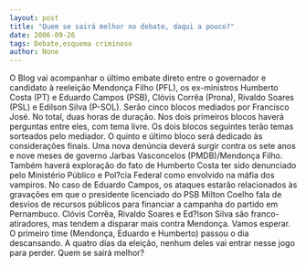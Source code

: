 ```yaml
---
layout: post
title: "Quem se sairá melhor no debate, daqui a pouco?"
date: 2006-09-26
tags: Debate,esquema criminoso
author: None
---
```

O&nbsp;Blog vai acompanhar o último embate direto entre o governador e candidato à reeleição Mendonça Filho (PFL), os ex-ministros Humberto Costa (PT) e Eduardo Campos (PSB), Clóvis Corrêa (Prona), Rivaldo Soares (PSL) e Edilson Silva (P-SOL).
Serão cinco blocos mediados por Francisco José. No total, duas horas de duração.
Nos dois primeiros blocos haverá perguntas entre eles, com tema livre. 
Os dois blocos seguintes terão temas sorteados pelo mediador. O quinto e último bloco será dedicado às considerações finais.
Uma nova denúncia deverá surgir contra os sete anos e nove meses de governo Jarbas Vasconcelos (PMDB)/Mendonça Filho.
Também haverá exploração do fato de Humberto Costa ter sido denunciado pelo Ministério Público e Pol?cia Federal como envolvido na máfia dos vampiros.
No caso de Eduardo Campos, os ataques estarão relacionados às gravações em que o presidente licenciado do PSB Milton Coelho fala de desvios de recursos públicos para financiar a campanha do partido em Pernambuco.
Clóvis Corrêa, Rivaldo Soares e Ed?lson Silva são franco-atiradores, mas tendem a disparar mais contra Mendonça.
Vamos esperar. O primeiro time (Mendonça, Eduardo e Humberto) passou o dia descansando. 
A quatro dias da eleição, nenhum deles vai entrar nesse jogo para perder. Quem se sairá melhor? 
